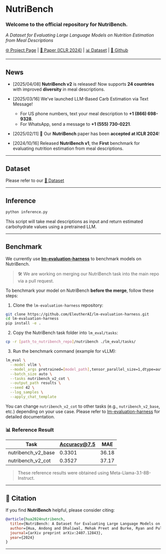 
# NutriBench

### Welcome to the official repository for NutriBench.
_A Dataset for Evaluating Large Language Models on Nutrition Estimation from Meal Descriptions_

[🌐 Project Page](https://mehak126.github.io/nutribench.html) | [📝 Paper (ICLR 2024)](https://arxiv.org/abs/2407.12843) | [📊 Dataset](https://huggingface.co/datasets/dongx1997/NutriBench) | [🔗 Github](https://github.com/DongXzz/NutriBench)

---

## News

- [2025/04/08] **NutriBench v2** is released! Now supports **24 countries** with improved **diversity** in meal descriptions.

- [2025/03/16] We’ve launched LLM-Based Carb Estimation via Text Message!  
  - For US phone numbers, text your meal description to **+1 (866) 698-9328**.  
  - For WhatsApp, send a message to **+1 (555) 730-0221**.
  
- [2025/02/11] 🎉 Our **NutriBench** paper has been **accepted at ICLR 2024**!

- [2024/10/16] Released **NutriBench v1**, the **First** benchmark for evaluating nutrition estimation from meal descriptions.  

---

## Dataset

Please refer to our [🔗 Dataset](https://huggingface.co/datasets/dongx1997/NutriBench)

---

## Inference

```bash
python inference.py
```

This script will take meal descriptions as input and return estimated carbohydrate values using a pretrained LLM.


---

## Benchmark

We currently use [**lm-evaluation-harness**](https://github.com/EleutherAI/lm-evaluation-harness) to benchmark models on NutriBench.

> 🛠️ We are working on merging our NutriBench task into the main repo via a pull request.

To benchmark your model on NutriBench **before the merge**, follow these steps:

1. Clone the `lm-evaluation-harness` repository:

```bash
git clone https://github.com/EleutherAI/lm-evaluation-harness.git
cd lm-evaluation-harness
pip install -e .
```

2. Copy the NutriBench task folder into `lm_eval/tasks`:

```bash
cp -r [path_to_nutribench_repo]/nutribench ./lm_eval/tasks/
```

3. Run the benchmark command (example for vLLM):

```bash
lm_eval \
  --model vllm \
  --model_args pretrained=[model_path],tensor_parallel_size=1,dtype=auto,gpu_memory_utilization=0.8,data_parallel_size=1 \
  --batch_size auto \
  --tasks nutribench_v2_cot \
  --output_path results \
  --seed 42 \
  --log_samples \
  --apply_chat_template
```

You can change `nutribench_v2_cot` to other tasks (e.g., `nutribench_v2_base`, etc.) depending on your use case. Please refer to [lm-evaluation-harness](https://github.com/EleutherAI/lm-evaluation-harness) for detailed documentation.


### 📊 Reference Result

| Task                | Accuracy@7.5 | MAE     |
|---------------------|--------------|-------------|
| nutribench_v2_base  | 0.3301       | 36.18       |
| nutribench_v2_cot  | 0.3527       | 37.17       |

> These reference results were obtained using Meta-Llama-3.1-8B-Instruct.

---

## 📜 Citation

If you find **NutriBench** helpful, please consider citing:

```bibtex
@article{hua2024nutribench,
  title={NutriBench: A Dataset for Evaluating Large Language Models on Nutrition Estimation from Meal Descriptions},
  author={Hua, Andong and Dhaliwal, Mehak Preet and Burke, Ryan and Pullela, Laya and Qin, Yao},
  journal={arXiv preprint arXiv:2407.12843},
  year={2024}
}
```

---
